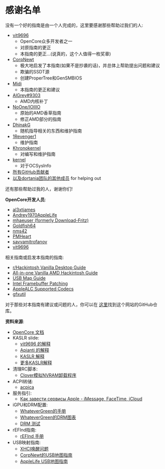 # 感谢名单

没有一个好的指南是由一个人完成的，这里要感谢那些帮助过我们的人:

* [vit9696](https://github.com/vit9696)
  * OpenCore众多开发者之一
  * 对原指南的更正
  * 本指南的更正…(说真的，这个人值得一枚奖章)
* [CorpNewt](https://github.com/corpnewt)
  * 极大地启发了本指南(如果不是抄袭的话)，并总体上帮助提出问题和建议
  * 欺骗的SSDT源
  * 创建ProperTree和GenSMBIOS
* [Midi](https://github.com/midi1996)
  * 本指南的更正和建议
* [AlGrey#9303](https://amd-osx.com/forum/memberlist.php?mode=viewprofile&u=10918&sid=e0feb8a14a97be482d2fd68dbc268f97)
  * AMD内核补丁
* [NoOne/IOIIIO](https://github.com/IOIIIO)
  * 原始的AMD香草指南
  * 修正AMD部分的指南
* [DhinakG](https://github.com/dhinakg)
  * 随机指导相关的东西和维护指南
* [1Revenger1](https://github.com/1Revenger1)
  * 维护指南
* [Khronokernel](https://github.com/khronokernel)
  * 对编写和维护指南
* [kernel](https://github.com/kernel-dev)
  * 对于OCSysInfo
* [所有GitHub贡献者](https://github.com/dortania/OpenCore-Install-Guide/graphs/contributors)
* [以及dortania团队的其他成员](https://github.com/dortania) for helping out
  
还有那些帮助过我的人，谢谢你们!

**OpenCore开发人员**:

* [al3xtjames](https://github.com/al3xtjames)
* [Andrey1970AppleLife](https://github.com/Andrey1970AppleLife)
* [mhaeuser (formerly Download-Fritz)](https://github.com/mhaeuser)
* [Goldfish64](https://github.com/Goldfish64)
* [nms42](https://github.com/nms42)
* [PMHeart](https://github.com/PMHeart)
* [savvamitrofanov](https://github.com/savvamitrofanov)
* [vit9696](https://github.com/vit9696)

相关指南或启发本指南的指南:

* [r/Hackintosh Vanilla Desktop Guide](https://hackintosh.gitbook.io/-r-hackintosh-vanilla-desktop-guide/)
* [All-in-one Vanilla AMD Hackintosh Guide](https://github.com/doesprintfwork/All-in-one-Vanilla-AMD-Hackintosh-Guide)
* [USB Map Guide](https://sumingyd.github.io/OpenCore-Post-Install/usb/)
* [Intel Framebuffer Patching](https://github.com/acidanthera/WhateverGreen/blob/master/Manual/FAQ.IntelHD.en.md)
* [AppleALC Supported Codecs](https://github.com/acidanthera/AppleALC/wiki/Supported-codecs)
* [gfxutil](https://github.com/acidanthera/gfxutil/releases)

对于那些对本指南有建议或问题的人，你可以在 [这里](https://github.com//OpenCore-Install-Guide)找到这个网站的GitHub仓库。

**资料来源**:

* [OpenCore 文档](https://github.com/acidanthera/OpenCorePkg/tree/master/Docs)
* KASLR slide:
  * [vit9696 的解释](https://www.insanelymac.com/forum/topic/331381-aptiomemoryfix/?do=findComment&comment=2564269)
  * [Apianti 的解释](https://www.reddit.com/r/hackintosh/comments/cfjyla/i_unleashed_a_plague_upon_you_guys_and_i_am_sorry/)
  * [KASLR 解释](https://lwn.net/Articles/569635/)
  * [更多KASLR解释](https://www.blackhat.com/docs/us-16/materials/us-16-Jang-Breaking-Kernel-Address-Space-Layout-Randomization-KASLR-With-Intel-TSX.pdf)
* 清理RC脚本:
  * [Clover模拟NVRAM卸载程序](https://www.tonymacx86.com/resources/clover-emulated-nvram-uninstaller.368/)
* ACPI转储:
  * [acpica](https://github.com/acpica/acpica/tree/master/source/tools/acpidump)
* 服务指引:
  * [Как завести сервисы Apple - iMessage, FaceTime, iCloud](https://applelife.ru/threads/nastrojka-app-store-imessage-facetime-i-icloud.40790/page-219#post-727913)
* iGPU和DRM配置:
  * [WhateverGreen的手册](https://github.com/acidanthera/WhateverGreen/blob/master/Manual/FAQ.IntelHD.en.md)
  * [WhateverGreen的DRM图表](https://github.com/acidanthera/WhateverGreen/blob/master/Manual/FAQ.Chart.md)
  * [DRM 测试](https://applelife.ru/threads/proigryvanie-zaschischjonnogo-kontenta-na-raznom-oborudovanii.1349123/page-67#post-846582)
* rEFInd指南:
  * [rEFInd 手册](https://www.rodsbooks.com/refind/index.html)
* USB映射指南:
  * [XHCI唤醒问题](https://osy.gitbook.io/hac-mini-guide/details/usb-fix)
  * [CorpNewt的USB地图指南](https://sumingyd.github.io/OpenCore-Post-Install/usb/)
  * [AppleLife USB地图指南](https://applelife.ru/threads/nastrojka-usb-v-10-11-10-15.627190/)
